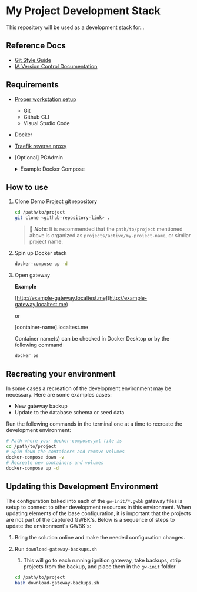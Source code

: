 # My Project Development Stack

This repository will be used as a development stack for...

## Reference Docs

* [Git Style Guide](https://github.com/ia-eknorr/ignition-git-style-guide)
* [IA Version Control Documentation](https://github.com/ia-eknorr/ignition-version-control)

## Requirements

* [Proper workstation setup](https://github.com/ia-eknorr/ignition-version-control/blob/main/Workstation%20Setup.md)
  * Git
  * Github CLI
  * Visual Studio Code
* Docker
* [Traefik reverse proxy](https://github.com/ia-eknorr/traefik-reverse-proxy)
* [Optional] PGAdmin

     <details>
     <summary>Example Docker Compose</summary>

      version: '3.8'

      services:
        pgadmin:
        image: dpage/pgadmin4
        container_name: pgadmin
        environment:
          PGADMIN_DEFAULT_EMAIL: my-email@example.com
          PGADMIN_DEFAULT_PASSWORD: ignition
        ports:
          - "5050:80"
        labels:
          - traefik.enable=true
          - traefik.hostname=pgadmin
        restart: always
        volumes:
          - pgadmin-data:/var/lib/pgadmin
        networks:
          - default

      networks:
        default:
          external: true
          name: proxy

      volumes:
        pgadmin-data:

</details>

## How to use

1. Clone Demo Project git repository

    ```bash
    cd /path/to/project
    git clone <github-repository-link> .
    ```

    > :memo: **_Note_**: It is recommended that the `path/to/project` mentioned above is organized as `projects/active/my-project-name`, or similar project name.

2. Spin up Docker stack

    ```bash
    docker-compose up -d
    ```

3. Open gateway

    **Example**

    [http://example-gateway.localtest.me](http://example-gateway.localtest.me)

    or

    [container-name].localtest.me

    Container name(s) can be checked in Docker Desktop or by the following command

    ```bash
    docker ps
    ```

## Recreating your environment

In some cases a recreation of the development environment may be necessary. Here are some examples cases:

* New gateway backup
* Update to the database schema or seed data

Run the following commands in the terminal one at a time to recreate the development environment:

```bash
# Path where your docker-compose.yml file is
cd /path/to/project
# Spin down the containers and remove volumes
docker-compose down -v
# Recreate new containers and volumes
docker-compose up -d
```

## Updating this Development Environment

The configuration baked into each of the `gw-init/*.gwbk` gateway files is setup to connect to other development resources in this environment.  When updating elements of the base configuration, it is important that the projects are not part of the captured GWBK's.  Below is a sequence of steps to update the environment's GWBK's:

1. Bring the solution online and make the needed configuration changes.
2. Run `download-gateway-backups.sh`
   1. This will go to each running ignition gateway, take backups, strip projects from the backup, and place them in the `gw-init` folder

    ```bash
    cd /path/to/project
    bash download-gateway-backups.sh
    ```
